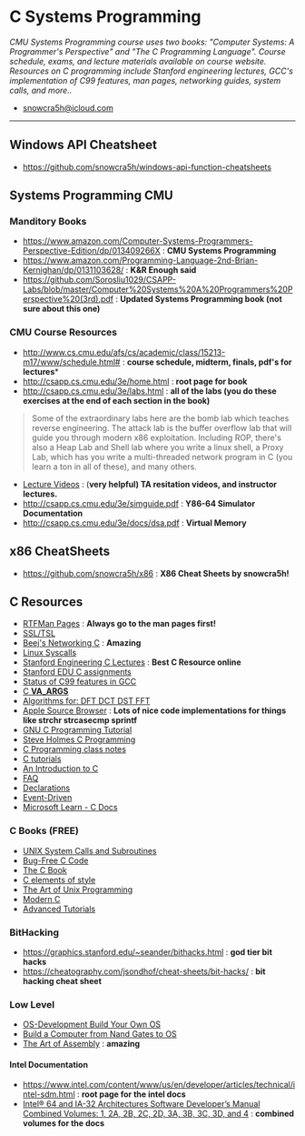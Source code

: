 # C Systems Programming
*CMU Systems Programming course uses two books: "Computer Systems: A Programmer's Perspective" and "The C Programming Language". Course schedule, exams, and lecture materials available on course website. Resources on C programming include Stanford engineering lectures, GCC's implementation of C99 features, man pages, networking guides, system calls, and more..*

- snowcra5h@icloud.com

---

## Windows API Cheatsheet
- https://github.com/snowcra5h/windows-api-function-cheatsheets

## Systems Programming CMU
### Manditory Books
- https://www.amazon.com/Computer-Systems-Programmers-Perspective-Edition/dp/013409266X : **CMU Systems Programming**
- https://www.amazon.com/Programming-Language-2nd-Brian-Kernighan/dp/0131103628/ : **K&R Enough said**
- https://github.com/Sorosliu1029/CSAPP-Labs/blob/master/Computer%20Systems%20A%20Programmers%20Perspective%20(3rd).pdf : **Updated Systems Programming book (not sure about this one)**

### CMU Course Resources
- http://www.cs.cmu.edu/afs/cs/academic/class/15213-m17/www/schedule.html# : **course schedule, midterm, finals, pdf's for lectures***
- http://csapp.cs.cmu.edu/3e/home.html : **root page for book**
- http://csapp.cs.cmu.edu/3e/labs.html : **all of the labs (you do these exercises at the end of each section in the book)**
>Some of the extraordinary labs here are the bomb lab which teaches reverse engineering. The attack lab is the buffer overflow lab that will guide you through modern x86 exploitation. Including ROP, there's also a Heap Lab and Shell lab where you write a linux shell, a Proxy Lab, which has you write a multi-threaded network program in C (you learn a ton in all of these), and many others. 
- [Lecture Videos](https://scs.hosted.panopto.com/Panopto/Pages/Sessions/List.aspx#folderID=%22b96d90ae-9871-4fae-91e2-b1627b43e25e%22) : (**very helpful)  TA resitation videos, and instructor lectures.**
- http://csapp.cs.cmu.edu/3e/simguide.pdf : **Y86-64 Simulator Documentation**
- http://csapp.cs.cmu.edu/3e/docs/dsa.pdf : **Virtual Memory**

## x86 CheatSheets
- https://github.com/snowcra5h/x86 : **X86 Cheat Sheets by snowcra5h!**

## C Resources
- [RTFMan Pages](https://www.kernel.org/doc/man-pages/) : **Always go to the man pages first!**
- [SSL/TSL](https://wiki.openssl.org/index.php/SSL/TLS_Client)
- [Beej's Networking C](https://beej.us/guide/bgnet/) : **Amazing**
- [Linux Syscalls](https://linuxhint.com/list_of_linux_syscalls/)
- [Stanford Engineering C Lectures](https://www.youtube.com/watch?v=Ps8jOj7diA0&list=PLjn3WmBeabPOUzxcCkzk4jYMGRZMZ6ylF) : **Best C Resource online**
- [Stanford EDU C assignments](https://web.stanford.edu/class/archive/cs/cs107/cs107.1206/assignments.html)
- [Status of C99 features in GCC](https://gcc.gnu.org/c99status.html)
- [C __VA_ARGS__](https://en.cppreference.com/w/cpp/preprocessor/replace)
- [Algorithms for: DFT DCT DST FFT](https://www.kurims.kyoto-u.ac.jp/~ooura/fft.html)
- [Apple Source Browser](https://opensource.apple.com/source/BerkeleyDB/BerkeleyDB-21/db/clib/) : **Lots of nice code implementations for things like strchr strcasecmp sprintf**
- [GNU C Programming Tutorial](http://crasseux.com/books/ctutorial/)
- [Steve Holmes C Programming](http://www.strath.ac.uk/IT/Docs/Ccourse/)
- [C Programming class notes](http://www.eskimo.com/~scs/cclass/cclass.html)
- [C tutorials](http://cslibrary.stanford.edu/)
- [An Introduction to C](http://cprog.tomsweb.net/cintro.html)
- [FAQ](http://www.c-faq.com/ "http://www.c-faq.com/")
- [Declarations](http://www.ericgiguere.com/articles/reading-c-declarations.html)
- [Event-Driven](http://eventdrivenpgm.sourceforge.net/)
- [Microsoft Learn - C Docs](https://learn.microsoft.com/en-us/cpp/c-language/?view=msvc-170)

### C Books (FREE)
- [UNIX System Calls and Subroutines](http://www.cs.cf.ac.uk/Dave/C/)
- [Bug-Free C Code](http://www.duckware.com/bugfreec/)
- [The C Book](http://publications.gbdirect.co.uk/c_book/)
- [C elements of style](http://www.oualline.com/style/index.html)
- [The Art of Unix Programming](http://www.faqs.org/docs/artu/index.html)
- [Modern C](https://hal.inria.fr/hal-02383654/document)
- [Advanced Tutorials](http://www.cprogramming.com/advtutorial.html)

### BitHacking
- https://graphics.stanford.edu/~seander/bithacks.html : **god tier bit hacks**
- https://cheatography.com/jsondhof/cheat-sheets/bit-hacks/ : **bit hacking cheat sheet**

### Low Level
- [OS-Development Build Your Own OS](https://wiki.osdev.org/Expanded_Main_Page)
- [Build a Computer from Nand Gates to OS](https://www.nand2tetris.org/)
- [The Art of Assembly](https://www.phatcode.net/res/223/files/html/toc.html) : **amazing**

#### Intel Documentation 
- https://www.intel.com/content/www/us/en/developer/articles/technical/intel-sdm.html : **root page for the intel docs**
- [Intel® 64 and IA-32 Architectures Software Developer’s Manual Combined Volumes: 1, 2A, 2B, 2C, 2D, 3A, 3B, 3C, 3D, and 4](https://cdrdv2.intel.com/v1/dl/getContent/671200) : **combined volumes for the docs**
